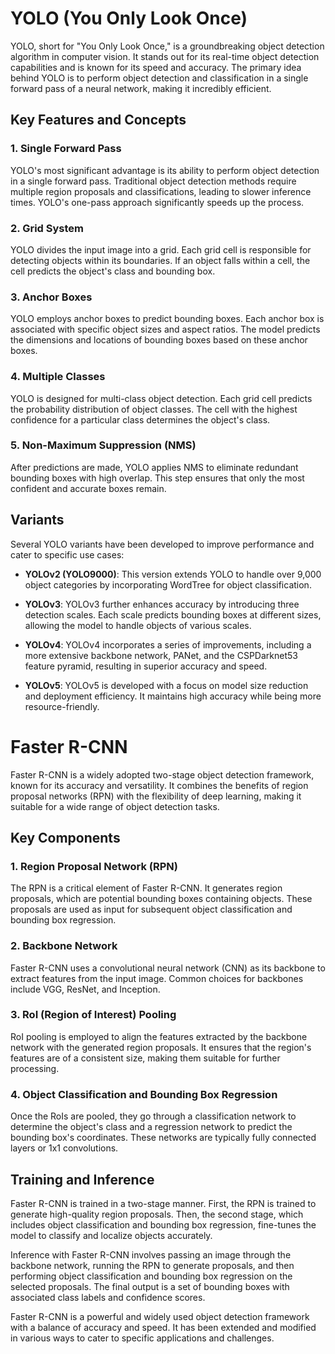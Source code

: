 # YOLO (You Only Look Once)

YOLO, short for "You Only Look Once," is a groundbreaking object detection algorithm in computer vision. It stands out for its real-time object detection capabilities and is known for its speed and accuracy. The primary idea behind YOLO is to perform object detection and classification in a single forward pass of a neural network, making it incredibly efficient.

## Key Features and Concepts

### 1. Single Forward Pass
YOLO's most significant advantage is its ability to perform object detection in a single forward pass. Traditional object detection methods require multiple region proposals and classifications, leading to slower inference times. YOLO's one-pass approach significantly speeds up the process.

### 2. Grid System
YOLO divides the input image into a grid. Each grid cell is responsible for detecting objects within its boundaries. If an object falls within a cell, the cell predicts the object's class and bounding box.

### 3. Anchor Boxes
YOLO employs anchor boxes to predict bounding boxes. Each anchor box is associated with specific object sizes and aspect ratios. The model predicts the dimensions and locations of bounding boxes based on these anchor boxes.

### 4. Multiple Classes
YOLO is designed for multi-class object detection. Each grid cell predicts the probability distribution of object classes. The cell with the highest confidence for a particular class determines the object's class.

### 5. Non-Maximum Suppression (NMS)
After predictions are made, YOLO applies NMS to eliminate redundant bounding boxes with high overlap. This step ensures that only the most confident and accurate boxes remain.

## Variants

Several YOLO variants have been developed to improve performance and cater to specific use cases:

- **YOLOv2 (YOLO9000)**: This version extends YOLO to handle over 9,000 object categories by incorporating WordTree for object classification.

- **YOLOv3**: YOLOv3 further enhances accuracy by introducing three detection scales. Each scale predicts bounding boxes at different sizes, allowing the model to handle objects of various scales.

- **YOLOv4**: YOLOv4 incorporates a series of improvements, including a more extensive backbone network, PANet, and the CSPDarknet53 feature pyramid, resulting in superior accuracy and speed.

- **YOLOv5**: YOLOv5 is developed with a focus on model size reduction and deployment efficiency. It maintains high accuracy while being more resource-friendly.

# Faster R-CNN

Faster R-CNN is a widely adopted two-stage object detection framework, known for its accuracy and versatility. It combines the benefits of region proposal networks (RPN) with the flexibility of deep learning, making it suitable for a wide range of object detection tasks.

## Key Components

### 1. Region Proposal Network (RPN)
The RPN is a critical element of Faster R-CNN. It generates region proposals, which are potential bounding boxes containing objects. These proposals are used as input for subsequent object classification and bounding box regression.

### 2. Backbone Network
Faster R-CNN uses a convolutional neural network (CNN) as its backbone to extract features from the input image. Common choices for backbones include VGG, ResNet, and Inception.

### 3. RoI (Region of Interest) Pooling
RoI pooling is employed to align the features extracted by the backbone network with the generated region proposals. It ensures that the region's features are of a consistent size, making them suitable for further processing.

### 4. Object Classification and Bounding Box Regression
Once the RoIs are pooled, they go through a classification network to determine the object's class and a regression network to predict the bounding box's coordinates. These networks are typically fully connected layers or 1x1 convolutions.

## Training and Inference

Faster R-CNN is trained in a two-stage manner. First, the RPN is trained to generate high-quality region proposals. Then, the second stage, which includes object classification and bounding box regression, fine-tunes the model to classify and localize objects accurately.

Inference with Faster R-CNN involves passing an image through the backbone network, running the RPN to generate proposals, and then performing object classification and bounding box regression on the selected proposals. The final output is a set of bounding boxes with associated class labels and confidence scores.

Faster R-CNN is a powerful and widely used object detection framework with a balance of accuracy and speed. It has been extended and modified in various ways to cater to specific applications and challenges.
